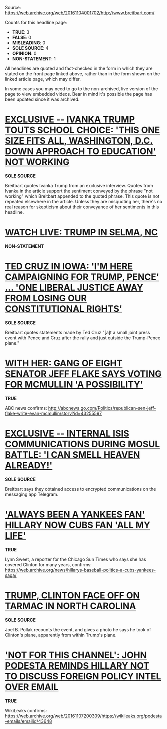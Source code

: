 Source: https://web.archive.org/web/20161104001702/http://www.breitbart.com/

Counts for this headline page:

 * **TRUE**: 3
 * **FALSE**: 0
 * **MISLEADING**: 0
 * **SOLE SOURCE**: 4
 * **OPINION**: 0
 * **NON-STATEMENT**: 1

All headlines are quoted and fact-checked in the form in which they are stated on the front page linked above, rather than in the form shown on the linked article page, which may differ.

In some cases you may need to go to the non-archived, live version of the page to view embedded videos. Bear in mind it's possible the page has been updated since it was archived.

# [EXCLUSIVE -- IVANKA TRUMP TOUTS SCHOOL CHOICE: 'THIS ONE SIZE FITS ALL, WASHINGTON, D.C. DOWN APPROACH TO EDUCATION' NOT WORKING](https://web.archive.org/web/20161104001702/http://www.breitbart.com/)

**SOLE SOURCE**

Breitbart quotes Ivanka Trump from an exclusive interview. Quotes from Ivanka in the article support the sentiment conveyed by the phrase "not working" which Breitbart appended to the quoted phrase. This quote is not repeated elsewhere in the article. Unless they are misquoting her, there's no real reason for skepticism about their conveyance of her sentiments in this headline.

# [WATCH LIVE: TRUMP IN SELMA, NC](http://www.breitbart.com/video/2016/11/03/watch-live-donald-trump-selma-nc/)

**NON-STATEMENT**

# [TED CRUZ IN IOWA: 'I'M HERE CAMPAIGNING FOR TRUMP, PENCE' ... 'ONE LIBERAL JUSTICE AWAY FROM LOSING OUR CONSTITUTIONAL RIGHTS'](https://web.archive.org/web/20161104001702/http://www.breitbart.com/)

**SOLE SOURCE**

Breitbart quotes statements made by Ted Cruz "[a]t a small joint press event with Pence and Cruz after the rally and just outside the Trump-Pence plane."

# [WITH HER: GANG OF EIGHT SENATOR JEFF FLAKE SAYS VOTING FOR MCMULLIN 'A POSSIBILITY'](https://web.archive.org/web/20161104001702/http://www.breitbart.com/2016-presidential-race/2016/11/03/gang-of-eight-senator-jeff-flake-voting-for-evan-mcmullin-over-trump-a-possibility/)

**TRUE**

ABC news confirms: http://abcnews.go.com/Politics/republican-sen-jeff-flake-write-evan-mcmullin/story?id=43255597

# [EXCLUSIVE -- INTERNAL ISIS COMMUNICATIONS DURING MOSUL BATTLE: 'I CAN SMELL HEAVEN ALREADY!'](https://web.archive.org/web/20161105140057/http://www.breitbart.com/jerusalem/2016/11/03/internal-communication-discloses-morale-islamic-state-troops-battle-mosul/)

**SOLE SOURCE**

Breitbart says they obtained access to encrypted communications on the messaging app Telegram.

# ['ALWAYS BEEN A YANKEES FAN' HILLARY NOW CUBS FAN 'ALL MY LIFE'](https://web.archive.org/web/20161108215835/http://www.breitbart.com/sports/2016/11/03/hillary-clinton-cubs-world-series-victory-ive-fan-life/)

**TRUE**

Lynn Sweet, a reporter for the Chicago Sun Times who says she has covered Clinton for many years, confirms: https://web.archive.org/news/hillarys-baseball-politics-a-cubs-yankees-saga/

# [TRUMP, CLINTON FACE OFF ON TARMAC IN NORTH CAROLINA](https://web.archive.org/web/20161104163504/http://www.breitbart.com/big-government/2016/11/03/trump-clinton-planes-meet-tarmac-north-carolina/)

**SOLE SOURCE**

Joel B. Pollak recounts the event, and gives a photo he says he took of Clinton's plane, apparently from within Trump's plane.

# ['NOT FOR THIS CHANNEL': JOHN PODESTA REMINDS HILLARY NOT TO DISCUSS FOREIGN POLICY INTEL OVER EMAIL](https://web.archive.org/web/20161104162440/http://www.breitbart.com/2016-presidential-race/2016/11/03/not-channel-john-podesta-reminds-hillary-not-discuss-international-intrigue-email/)

**TRUE**

WikiLeaks confirms: https://web.archive.org/web/20161107200309/https://wikileaks.org/podesta-emails/emailid/43648
